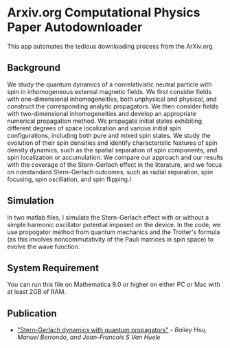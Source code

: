 # Arxiv.org Computational Physics Paper Autodownloader
This app automates the tedious downloading process from the ArXiv.org.



## Background 
We study the quantum dynamics of a nonrelativistic neutral particle with spin in inhomogeneous external magnetic fields. We first consider fields with one-dimensional inhomogeneities, both unphysical and physical, and construct the corresponding analytic propagators. We then consider fields with two-dimensional inhomogeneities and develop an appropriate numerical propagation method. We propagate initial states exhibiting different degrees of space localization and various initial spin configurations, including both pure and mixed spin states. We study the evolution of their spin densities and identify characteristic features of spin density dynamics, such as the spatial separation of spin components, and spin localization or accumulation. We compare our approach and our results with the coverage of the Stern-Gerlach effect in the literature, and we focus on nonstandard Stern-Gerlach outcomes, such as radial separation, spin focusing, spin oscillation, and spin flipping.I

## Simulation
In two matlab files, I simulate the Stern-Gerlach effect with or without a simple harmonic oscillator potential imposed on the device. In the code, we use propogator method from quantum mechanics and the Trotter's formula (as this involves noncommutativity of the Pauli matrices in spin space) to evolve the wave function.


## System Requirement
You can run this file on Mathematica 9.0 or higher on either PC or Mac with at least 2GB of RAM.


## Publication
- ["Stern-Gerlach dynamics with quantum propagators"](http://journals.aps.org/pra/abstract/10.1103/PhysRevA.83.012109) - *Bailey Hsu, Manuel Berrondo, and Jean-Francois S Van Huele*
